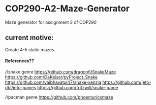 # COP290-A2-Maze-Generator
Maze generator for assignment 2 of COP290

## current motive:
Create 4-5 static mazes


#### References??
//snake genre
https://github.com/dragonfi/SnakeMaze
https://github.com/DaKeiser/pyProject_Snake
https://github.com/vaibhavatul47/snake-xenzia
https://github.com/jeto-dbl/jeto-games
https://github.com/fritzwill/snake-game

//pacman genre
https://github.com/phoemur/cxmaze
